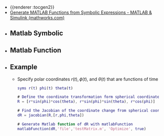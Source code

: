 - {{renderer :tocgen2}}
- [Generate MATLAB Functions from Symbolic Expressions - MATLAB & Simulink (mathworks.com)](https://www.mathworks.com/help/symbolic/generate-matlab-functions.html)
- ## Matlab Symbolic
- ## Matlab Function
- ## Example
	- Specify polar coordinates $r(t), \phi (t)$, and $\theta (t)$ that are functions of time
	  ```matlab
	  syms r(t) phi(t) theta(t)
	  
	  # Define the coordinate transformation form spherical coordinates to Cartesian coordinates.
	  R = [r*sin(phi)*cos(theta), r*sin(phi)*sin(theta), r*cos(phi)]
	  
	  # Find the Jacobian of the coordinate change from spherical coordinates to Cartesian coordinates.
	  dR = jacobian(R,[r,phi,theta])
	  
	  # Generate Matlab function of dR with matlabFunction
	  matlabFunction(dR,'file','testMatrix.m', 'Optimize', true)
	  ```